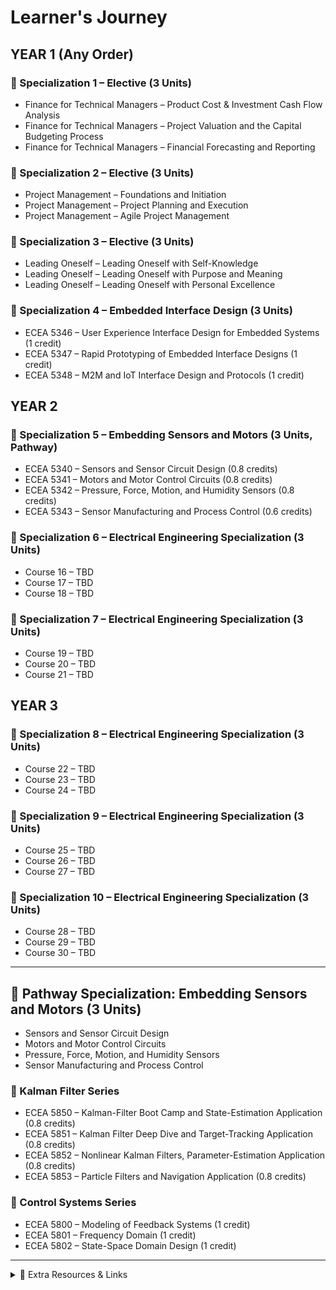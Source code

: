 # Learner's Journey

## YEAR 1 (Any Order)

### 📘 Specialization 1 – Elective (3 Units)
- Finance for Technical Managers – Product Cost & Investment Cash Flow Analysis  
- Finance for Technical Managers – Project Valuation and the Capital Budgeting Process  
- Finance for Technical Managers – Financial Forecasting and Reporting  

### 📘 Specialization 2 – Elective (3 Units)
- Project Management – Foundations and Initiation  
- Project Management – Project Planning and Execution  
- Project Management – Agile Project Management  

### 📘 Specialization 3 – Elective (3 Units)
- Leading Oneself – Leading Oneself with Self-Knowledge  
- Leading Oneself – Leading Oneself with Purpose and Meaning  
- Leading Oneself – Leading Oneself with Personal Excellence  

### 📘 Specialization 4 – Embedded Interface Design (3 Units)
- ECEA 5346 – User Experience Interface Design for Embedded Systems (1 credit)  
- ECEA 5347 – Rapid Prototyping of Embedded Interface Designs (1 credit)  
- ECEA 5348 – M2M and IoT Interface Design and Protocols (1 credit)  


## YEAR 2

### 📘 Specialization 5 – Embedding Sensors and Motors (3 Units, Pathway)
- ECEA 5340 – Sensors and Sensor Circuit Design (0.8 credits)  
- ECEA 5341 – Motors and Motor Control Circuits (0.8 credits)  
- ECEA 5342 – Pressure, Force, Motion, and Humidity Sensors (0.8 credits)  
- ECEA 5343 – Sensor Manufacturing and Process Control (0.6 credits)  

### 📘 Specialization 6 – Electrical Engineering Specialization (3 Units)
- Course 16 – TBD  
- Course 17 – TBD  
- Course 18 – TBD  

### 📘 Specialization 7 – Electrical Engineering Specialization (3 Units)
- Course 19 – TBD  
- Course 20 – TBD  
- Course 21 – TBD  


## YEAR 3

### 📘 Specialization 8 – Electrical Engineering Specialization (3 Units)
- Course 22 – TBD  
- Course 23 – TBD  
- Course 24 – TBD  

### 📘 Specialization 9 – Electrical Engineering Specialization (3 Units)
- Course 25 – TBD  
- Course 26 – TBD  
- Course 27 – TBD  

### 📘 Specialization 10 – Electrical Engineering Specialization (3 Units)
- Course 28 – TBD  
- Course 29 – TBD  
- Course 30 – TBD  


---

## 🧭 Pathway Specialization: Embedding Sensors and Motors (3 Units)

- Sensors and Sensor Circuit Design  
- Motors and Motor Control Circuits  
- Pressure, Force, Motion, and Humidity Sensors  
- Sensor Manufacturing and Process Control  

### 🔧 Kalman Filter Series
- ECEA 5850 – Kalman-Filter Boot Camp and State-Estimation Application (0.8 credits)  
- ECEA 5851 – Kalman Filter Deep Dive and Target-Tracking Application (0.8 credits)  
- ECEA 5852 – Nonlinear Kalman Filters, Parameter-Estimation Application (0.8 credits)  
- ECEA 5853 – Particle Filters and Navigation Application (0.8 credits)  

### 📐 Control Systems Series
- ECEA 5800 – Modeling of Feedback Systems (1 credit)  
- ECEA 5801 – Frequency Domain (1 credit)  
- ECEA 5802 – State-Space Domain Design (1 credit)  


---

<details>
  <summary>📎 Extra Resources & Links</summary>

- [MS-EE Coursera Curriculum](https://www.colorado.edu/ecee/academics/online-programs/ms-ee-coursera/curriculum/course-list)  
- [Graduate Certificates](https://www.colorado.edu/emp/graduate-programs/traditional-semester-based-graduate-certificates)  
- [Project Management Specialization on Coursera](https://www.coursera.org/programs/cu-on-coursera-sqyue/specializations/meem-project-management?authProvider=uofc&source=search#courses)  
- [Embedded Systems Curriculum](https://www.colorado.edu/ecee/academics/online-programs/ms-ee-coursera/curriculum/course-list#computer-engineering-/-embedded-systems-engineering)  
- [Engineering Management Certificate](https://www.coursera.org/certificates/engineering-management-boulder)  
- [Systems and Controls Curriculum](https://www.colorado.edu/ecee/academics/online-programs/ms-ee-coursera/curriculum/systems-and-controls)  

</details>
